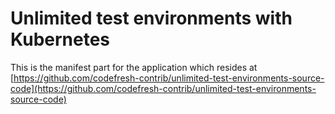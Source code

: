 # Unlimited test environments with Kubernetes

This is the manifest part for the application which resides at [https://github.com/codefresh-contrib/unlimited-test-environments-source-code](https://github.com/codefresh-contrib/unlimited-test-environments-source-code)


